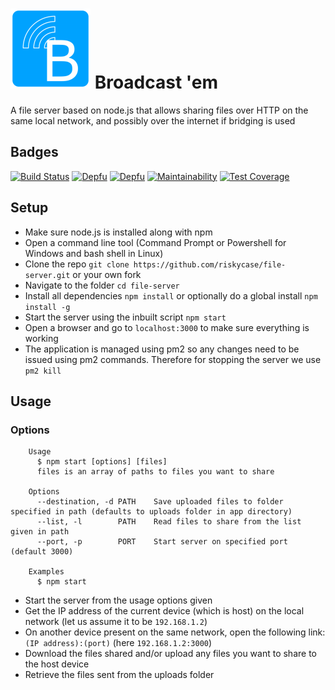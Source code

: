 # ![Logo](./icon.png) Broadcast 'em
A file server based on node.js that allows sharing files over HTTP on the same
 local network, and possibly over the internet if bridging is used

## Badges
[![Build Status](https://travis-ci.com/riskycase/file-server.svg?branch=master)](https://travis-ci.com/riskycase/file-server)
[![Depfu](https://badges.depfu.com/badges/676150a60ab4fce2f90451fc5422a308/status.svg)](https://depfu.com)
[![Depfu](https://badges.depfu.com/badges/676150a60ab4fce2f90451fc5422a308/overview.svg)](https://depfu.com/github/riskycase/file-server?project_id=11774)
[![Maintainability](https://api.codeclimate.com/v1/badges/1211097ff94e3af18c35/maintainability)](https://codeclimate.com/github/riskycase/file-server/maintainability)
[![Test Coverage](https://api.codeclimate.com/v1/badges/1211097ff94e3af18c35/test_coverage)](https://codeclimate.com/github/riskycase/file-server/test_coverage)

## Setup

* Make sure node.js is installed along with npm
* Open a command line tool (Command Prompt or Powershell for Windows and bash
shell in Linux)
* Clone the repo `git clone https://github.com/riskycase/file-server.git` or 
your own fork
* Navigate to the folder `cd file-server`
* Install all dependencies `npm install` or optionally do a global install 
`npm install -g`
* Start the server using the inbuilt script `npm start`
* Open a browser and go to `localhost:3000` to make sure everything is working
* The application is managed using pm2 so any changes need to be issued using 
pm2 commands. Therefore for stopping the server we use `pm2 kill`

## Usage

### Options

```
	Usage
	  $ npm start [options] [files]
	  files is an array of paths to files you want to share

	Options
	  --destination, -d	PATH	Save uploaded files to folder specified in path (defaults to uploads folder in app directory)
	  --list, -l		PATH	Read files to share from the list given in path
	  --port, -p		PORT	Start server on specified port (default 3000)

	Examples
	  $ npm start 
```

* Start the server from the usage options given
* Get the IP address of the current device (which is host) on the local network
(let us assume it to be `192.168.1.2`)
* On another device present on the same network, open the following link:
`(IP address):(port)` (here `192.168.1.2:3000`)
* Download the files shared and/or upload any files you want to share to the 
host device
* Retrieve the files sent from the uploads folder

